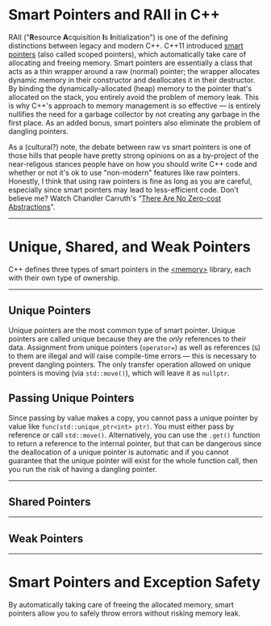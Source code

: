 # Smart Pointers and RAII in C++
RAII ("**R**esource **A**cquisition **I**s **I**nitialization") is one of the defining distinctions between legacy and modern C++. C++11 introduced [smart pointers](https://github.com/EthanC2/Notes-and-Writeups/blob/main/C%2B%2B/Memory%20Management/Smart%20Pointers%20and%20RAII.md) (also called scoped pointers), which automatically take care of allocating and freeing memory.
Smart pointers are essentially a class that acts as a thin wrapper around a raw (normal) pointer; the wrapper allocates dynamic memory in their constructor and deallocates it in
their destructor. By binding the dynamically-allocated (heap) memory to the pointer that's allocated on the stack, you entirely avoid the problem of memory leak. This is why C++'s approach to memory management is so effective — is entirely nullifies the need for a garbage collector by not creating any garbage in the first place. As an added bonus, smart pointers also eliminate the problem of dangling pointers.

As a (cultural?) note, the debate between raw vs smart pointers is one of those hills that people have pretty strong opinions on as a by-project of the near-religous stances people have on how you should write C++ code and whether or not it's ok to use "non-modern" features like raw pointers. Honestly, I think that using raw pointers is fine as 
long as you are careful, especially since smart pointers may lead to less-efficient code. Don't believe me? Watch Chandler Carruth's “[There Are No Zero-cost Abstractions](https://www.youtube.com/watch?v=rHIkrotSwcc)”.

---

# Unique, Shared, and Weak Pointers
C++ defines three types of smart pointers in the [\<memory\>](https://en.cppreference.com/w/cpp/header/memory) library, each with their own type of ownership.

---

## Unique Pointers
Unique pointers are the most common type of smart pointer. Unique pointers are called unique because they are the _only_ references to their data. Assignment from
unique pointers (`operator=`) as well as references (`&`) to them are illegal and will raise compile-time errors — this is necessary to prevent dangling pointers. 
The only transfer operation allowed on unique pointers is moving (via `std::move()`), which will leave it as `nullptr`.

## Passing Unique Pointers
Since passing by value makes a copy, you cannot pass a unique pointer by value like `func(std::unique_ptr<int> ptr)`. You must either pass by reference or call `std::move()`. 
Alternatively, you can use the `.get()` function to return a reference to the internal pointer, but that can be dangerous since the deallocation of a unique pointer is automatic
and if you cannot guarantee that the unique pointer will exist for the whole function call, then you run the risk of having a dangling pointer.



---

## Shared Pointers

---

## Weak Pointers

---

# Smart Pointers and Exception Safety
By automatically taking care of freeing the allocated memory, smart pointers allow you to safely throw errors without risking memory leak.

